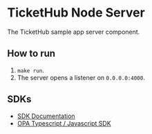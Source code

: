 # TicketHub Node Server

The TicketHub sample app server component.

## How to run

1. `make run`.
2. The server opens a listener on `0.0.0.0:4000`.

## SDKs

* [SDK Documentation](https://docs.styra.com/sdk)
* [OPA Typescript / Javascript SDK](https://github.com/StyraInc/opa-typescript)

